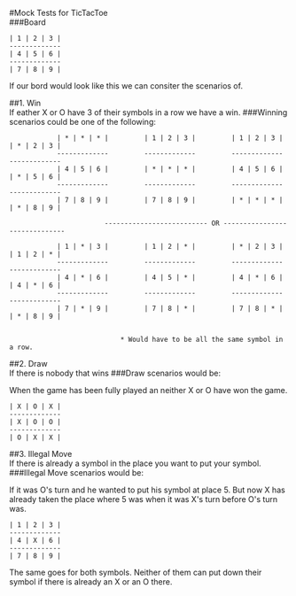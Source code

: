 #Mock Tests for TicTacToe <br />
###Board <br />

    | 1 | 2 | 3 |
    -------------
    | 4 | 5 | 6 |
    -------------
    | 7 | 8 | 9 |

If our bord would look like this we can consiter the scenarios of. <br />

##1. Win <br />
If eather X or O have 3 of their symbols in a row we have a win.
###Winning scenarios could be one of the following: <br />

                | * | * | * |         | 1 | 2 | 3 |         | 1 | 2 | 3 |         | * | 2 | 3 |
                -------------         -------------         -------------         ------------- 
                | 4 | 5 | 6 |         | * | * | * |         | 4 | 5 | 6 |         | * | 5 | 6 |
                -------------         -------------         -------------         -------------
                | 7 | 8 | 9 |         | 7 | 8 | 9 |         | * | * | * |         | * | 8 | 9 |

                            -------------------------- OR ------------------------------

                | 1 | * | 3 |         | 1 | 2 | * |         | * | 2 | 3 |         | 1 | 2 | * |
                -------------         -------------         -------------         ------------- 
                | 4 | * | 6 |         | 4 | 5 | * |         | 4 | * | 6 |         | 4 | * | 6 |
                -------------         -------------         -------------         -------------
                | 7 | * | 9 |         | 7 | 8 | * |         | 7 | 8 | * |         | * | 8 | 9 |


                                * Would have to be all the same symbol in a row.

##2. Draw <br />
If there is nobody that wins
###Draw scenarios would be: <br />

When the game has been fully played an neither X or O have won the game. <br />

    | X | O | X |
    -------------
    | X | O | O |
    -------------
    | O | X | X |

##3. Illegal Move <br />
If there is already a symbol in the place you want to put your symbol.
###Illegal Move scenarios would be: <br />

If it was O's turn and he wanted to put his symbol at place 5. But now X has already taken the place where 5 was when it was X's turn before O's turn was. <br />

    | 1 | 2 | 3 |
    -------------
    | 4 | X | 6 |
    -------------
    | 7 | 8 | 9 |
  
The same goes for both symbols. Neither of them can put down their symbol if there is already an X or an O there.
